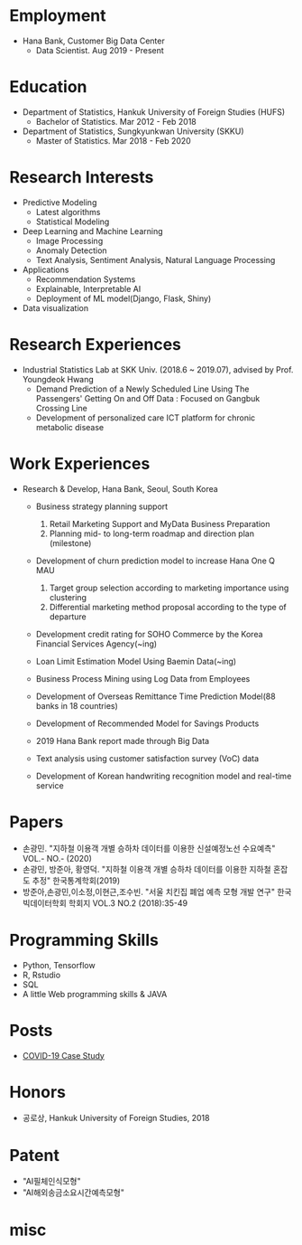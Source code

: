 # Employment
- Hana Bank, Customer Big Data Center
	* Data Scientist. Aug 2019 - Present

# Education
- Department of Statistics, Hankuk University of Foreign Studies (HUFS)
	* Bachelor of Statistics. Mar 2012 - Feb 2018
- Department of Statistics, Sungkyunkwan University (SKKU)
	* Master of Statistics. Mar 2018 - Feb 2020

# Research Interests
- Predictive Modeling
	- Latest algorithms
	- Statistical Modeling
- Deep Learning and Machine Learning
	- Image Processing
	- Anomaly Detection
	- Text Analysis, Sentiment Analysis, Natural Language Processing
- Applications
	- Recommendation Systems
	- Explainable, Interpretable AI
	- Deployment of ML model(Django, Flask, Shiny)
- Data visualization


# Research Experiences
+ Industrial Statistics Lab at SKK Univ. (2018.6 ~ 2019.07), advised by Prof. Youngdeok Hwang
	- Demand Prediction of a Newly Scheduled Line Using The Passengers' Getting On and Off Data : Focused on Gangbuk Crossing Line
	- Development of personalized care ICT platform for chronic metabolic disease

# Work Experiences
- Research & Develop, Hana Bank, Seoul, South Korea

	- Business strategy planning support
		1. Retail Marketing Support and MyData Business Preparation 
		2. Planning mid- to long-term roadmap and direction plan (milestone)

	- Development of churn prediction model to increase Hana One Q MAU
		1. Target group selection according to marketing importance using clustering
		2. Differential marketing method proposal according to the type of departure

	- Development credit rating for SOHO Commerce by the Korea Financial Services Agency(~ing) 

	- Loan Limit Estimation Model Using Baemin Data(~ing)

	- Business Process Mining using Log Data from Employees

	- Development of Overseas Remittance Time Prediction Model(88 banks in 18 countries)

	- Development of Recommended Model for Savings Products

	- 2019 Hana Bank report made through Big Data 

	- Text analysis using customer satisfaction survey (VoC) data

	- Development of Korean handwriting recognition model and real-time service

# Papers
- 손광민.  "지하철 이용객 개별 승하차 데이터를 이용한 신설예정노선 수요예측" VOL.- NO.- (2020)
- 손광민, 방준아, 황영덕. "지하철 이용객 개별 승하차 데이터를 이용한 지하철 혼잡도 추정" 한국통계학회(2019)
- 방준아,손광민,이소정,이현근,조수빈.  "서울 치킨집 폐업 예측 모형 개발 연구" 한국빅데이터학회 학회지 VOL.3 NO.2 (2018):35-49

# Programming Skills
- Python, Tensorflow
- R, Rstudio
- SQL
- A little Web programming skills & JAVA

# Posts
- [COVID-19 Case Study](https://github.com/king4k1/COVID-19)

# Honors
- 공로상, Hankuk University of Foreign Studies, 2018
 
# Patent
- "AI필체인식모형"
- "AI해외송금소요시간예측모형"

# misc

